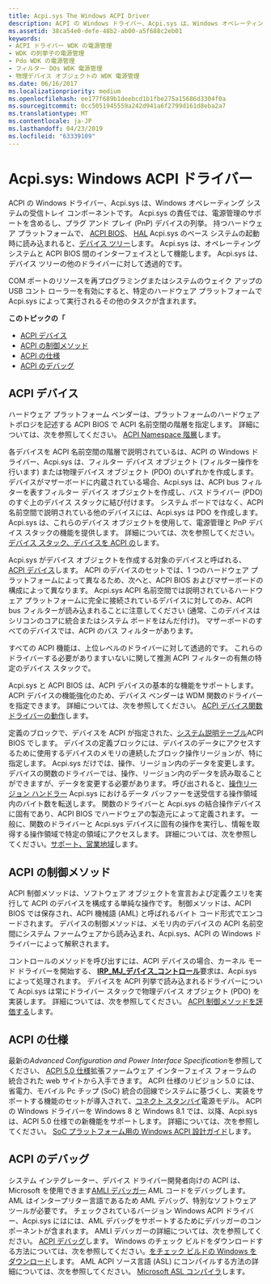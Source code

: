 ```yaml
---
title: Acpi.sys The Windows ACPI Driver
description: ACPI の Windows ドライバー、Acpi.sys は、Windows オペレーティング システムの受信トレイ コンポーネントです。
ms.assetid: 38ca54e0-defe-48b2-ab00-a5f688c2eb01
keywords:
- ACPI ドライバー WDK の電源管理
- WDK の列挙子の電源管理
- Pdo WDK の電源管理
- フィルター DOs WDK 電源管理
- 物理デバイス オブジェクトの WDK 電源管理
ms.date: 06/16/2017
ms.localizationpriority: medium
ms.openlocfilehash: ee177f689b1deebcd1b1fbe275a15686d3304f0a
ms.sourcegitcommit: 0cc5051945559a242d941a6f2799d161d8eba2a7
ms.translationtype: MT
ms.contentlocale: ja-JP
ms.lasthandoff: 04/23/2019
ms.locfileid: "63339109"
---
```

# <a name="acpisys-the-windows-acpi-driver"></a>Acpi.sys: Windows ACPI ドライバー


ACPI の Windows ドライバー、Acpi.sys は、Windows オペレーティング システムの受信トレイ コンポーネントです。 Acpi.sys の責任では、電源管理のサポートを含めるし、プラグ アンド プレイ (PnP) デバイスの列挙。 持つハードウェア プラットフォームで、 [ACPI BIOS](acpi-bios.md)、 [HAL](windows-kernel-mode-hal-library.md) Acpi.sys のベース システムの起動時に読み込まれると、[デバイス ツリー](device-tree.md)します。 Acpi.sys は、オペレーティング システムと ACPI BIOS 間のインターフェイスとして機能します。 Acpi.sys は、デバイス ツリーの他のドライバーに対して透過的です。

COM ポートのリソースを再プログラミングまたはシステムのウェイク アップの USB コント ローラーを有効にすると、特定のハードウェア プラットフォームで Acpi.sys によって実行されるその他のタスクが含まれます。

**このトピックの「**

-   [ACPI デバイス](#acpi-devices)
-   [ACPI の制御メソッド](#acpi-control-methods)
-   [ACPI の仕様](#acpi-specification)
-   [ACPI のデバッグ](#acpi-debugging)

## <a name="acpi-devices"></a>ACPI デバイス


ハードウェア プラットフォーム ベンダーは、プラットフォームのハードウェア トポロジを記述する ACPI BIOS で ACPI 名前空間の階層を指定します。 詳細については、次を参照してください。 [ACPI Namespace 階層](https://msdn.microsoft.com/library/windows/hardware/dn495659)します。

各デバイスを ACPI 名前空間の階層で説明されているは、ACPI の Windows ドライバー、Acpi.sys は、フィルター デバイス オブジェクト (フィルター操作を行います) または物理デバイス オブジェクト (PDO) のいずれかを作成します。 デバイスがマザーボードに内蔵されている場合、Acpi.sys は、ACPI bus フィルターを表すフィルター デバイス オブジェクトを作成し、バス ドライバー (PDO) のすぐ上のデバイス スタックに結び付けます。 システム ボードではなく、ACPI 名前空間で説明されている他のデバイスには、Acpi.sys は PDO を作成します。 Acpi.sys は、これらのデバイス オブジェクトを使用して、電源管理と PnP デバイス スタックの機能を提供します。 詳細については、次を参照してください。[デバイス スタック、デバイスを ACPI の](https://msdn.microsoft.com/library/windows/hardware/ff536137)します。

Acpi.sys がデバイス オブジェクトを作成する対象のデバイスと呼ばれる、 [ACPI デバイス](https://msdn.microsoft.com/library/windows/hardware/ff536161)します。 ACPI のデバイスのセットでは、1 つのハードウェア プラットフォームによって異なるため、次へと、ACPI BIOS およびマザーボードの構成によって異なります。 Acpi.sys ACPI 名前空間では説明されているハードウェア プラットフォームに完全に接続されているデバイスに対してのみ、ACPI bus フィルターが読み込まれることに注意してください (通常、このデバイスはシリコンのコアに統合またはシステム ボードをはんだ付け)。 マザーボードのすべてのデバイスでは、ACPI のバス フィルターがあります。

すべての ACPI 機能は、上位レベルのドライバーに対して透過的です。 これらのドライバーする必要がありますいないに関して推測 ACPI フィルターの有無の特定のデバイス スタックで。

Acpi.sys と ACPI BIOS は、ACPI デバイスの基本的な機能をサポートします。 ACPI デバイスの機能強化のため、デバイス ベンダーは WDM 関数のドライバーを指定できます。 詳細については、次を参照してください。 [ACPI デバイス関数ドライバーの動作](https://msdn.microsoft.com/library/windows/hardware/ff536152)します。

定義のブロックで、デバイスを ACPI が指定された、[システム説明テーブル](https://msdn.microsoft.com/library/windows/hardware/dn495660)ACPI BIOS でします。 デバイスの定義ブロックには、デバイスのデータにアクセスするために使用するデバイスのメモリの連続したブロック操作リージョンが、特に指定します。 Acpi.sys だけでは、操作、リージョン内のデータを変更します。 デバイスの関数のドライバーでは、操作、リージョン内のデータを読み取ることができますが、データを変更する必要があります。 呼び出されると、[操作リージョン ハンドラー](https://msdn.microsoft.com/library/windows/hardware/ff536143) Acpi.sys におけるデータ バッファーを送受信する操作領域内のバイト数を転送します。 関数のドライバーと Acpi.sys の結合操作デバイスに固有であり、ACPI BIOS でハードウェアの製造元によって定義されます。 一般に、関数のドライバーと Acpi.sys デバイスに固有の操作を実行し、情報を取得する操作領域で特定の領域にアクセスします。 詳細については、次を参照してください。[サポート、営業地域](https://msdn.microsoft.com/library/windows/hardware/ff536162)します。

## <a name="acpi-control-methods"></a>ACPI の制御メソッド


ACPI 制御メソッドは、ソフトウェア オブジェクトを宣言および定義クエリを実行して ACPI のデバイスを構成する単純な操作です。 制御メソッドは、ACPI BIOS では保存され、ACPI 機械語 (AML) と呼ばれるバイト コード形式でエンコードされます。 デバイスの制御メソッドは、メモリ内のデバイスの ACPI 名前空間にシステム ファームウェアから読み込まれ、Acpi.sys、ACPI の Windows ドライバーによって解釈されます。

コントロールのメソッドを呼び出すには、ACPI デバイスの場合、カーネル モード ドライバーを開始する、 [ **IRP\_MJ\_デバイス\_コントロール**](https://msdn.microsoft.com/library/windows/hardware/ff550744)要求は、Acpi.sys によって処理されます。 デバイスを ACPI 列挙で読み込まれるドライバーについて Acpi.sys は常にドライバー スタックで物理デバイス オブジェクト (PDO) を実装します。 詳細については、次を参照してください。 [ACPI 制御メソッドを評価する](https://msdn.microsoft.com/library/windows/hardware/ff536139)します。

## <a name="acpi-specification"></a>ACPI の仕様


最新の*Advanced Configuration and Power Interface Specification*を参照してください、 [ACPI 5.0 仕様](https://www.uefi.org/specifications)拡張ファームウェア インターフェイス フォーラムの統合された web サイトから入手できます。 ACPI 仕様のリビジョン 5.0 には、省電力、モバイル Pc チップ (SoC) 統合の回線でシステムに基づくし、実装をサポートする機能のセットが導入されて、[コネクト スタンバイ](https://msdn.microsoft.com/library/windows/hardware/mt282515)電源モデル。 ACPI の Windows ドライバーを Windows 8 と Windows 8.1 では、以降、Acpi.sys は、ACPI 5.0 仕様での新機能をサポートします。 詳細については、次を参照してください。 [SoC プラットフォーム用の Windows ACPI 設計ガイド](https://msdn.microsoft.com/library/windows/hardware/dn495676)します。

## <a name="acpi-debugging"></a>ACPI のデバッグ


システム インテグレーター、デバイス ドライバー開発者向けの ACPI は、Microsoft を使用できます[AMLI デバッガー](https://msdn.microsoft.com/library/windows/hardware/ff551079) AML コードをデバッグします。 AML はインタープリター言語であるため AML デバッグ、特別なソフトウェア ツールが必要です。 チェックされているバージョン Windows ACPI ドライバー、Acpi.sys にはには、AML デバッグをサポートするためにデバッガーのコンポーネントが含まれます。 AMLI デバッガーの詳細については、次を参照してください。 [ACPI デバッグ](https://msdn.microsoft.com/library/windows/hardware/ff537808)します。 Windows のチェック ビルドをダウンロードする方法については、次を参照してください。[をチェック ビルドの Windows をダウンロード](https://msdn.microsoft.com/library/windows/hardware/ff549603)します。 AML ACPI ソース言語 (ASL) にコンパイルする方法の詳細については、次を参照してください。 [Microsoft ASL コンパイラ](https://msdn.microsoft.com/library/windows/hardware/dn551195)します。

 

 





